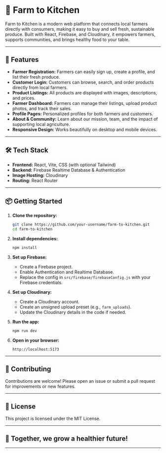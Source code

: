 # 🥕 Farm to Kitchen

Farm to Kitchen is a modern web platform that connects local farmers directly with consumers, making it easy to buy and sell fresh, sustainable produce. Built with React, Firebase, and Cloudinary, it empowers farmers, supports communities, and brings healthy food to your table.

---

## 🚀 Features

- **Farmer Registration:** Farmers can easily sign up, create a profile, and list their fresh produce.
- **Customer Login:** Customers can browse, search, and order products directly from local farmers.
- **Product Listings:** All products are displayed with images, descriptions, and prices.
- **Farmer Dashboard:** Farmers can manage their listings, upload product photos, and track their sales.
- **Profile Pages:** Personalized profiles for both farmers and customers.
- **About & Community:** Learn about our mission, team, and the impact of supporting local agriculture.
- **Responsive Design:** Works beautifully on desktop and mobile devices.

---

## 🛠️ Tech Stack

- **Frontend:** React, Vite, CSS (with optional Tailwind)
- **Backend:** Firebase Realtime Database & Authentication
- **Image Hosting:** Cloudinary
- **Routing:** React Router

---

## 📦 Getting Started

1. **Clone the repository:**
   ```bash
   git clone https://github.com/your-username/farm-to-kitchen.git
   cd farm-to-kitchen
   ```

2. **Install dependencies:**
   ```bash
   npm install
   ```

3. **Set up Firebase:**
   - Create a Firebase project.
   - Enable Authentication and Realtime Database.
   - Replace the config in `src/firebase/firebaseConfig.js` with your Firebase credentials.

4. **Set up Cloudinary:**
   - Create a Cloudinary account.
   - Create an unsigned upload preset (e.g., `farm_uploads`).
   - Update the Cloudinary details in the code if needed.

5. **Run the app:**
   ```bash
   npm run dev
   ```

6. **Open in your browser:**
   ```
   http://localhost:5173
   ```

---

## 🤝 Contributing

Contributions are welcome! Please open an issue or submit a pull request for improvements or new features.

---

## 📄 License

This project is licensed under the MIT License.

---

## 🌱 Together, we grow a healthier future!

---
